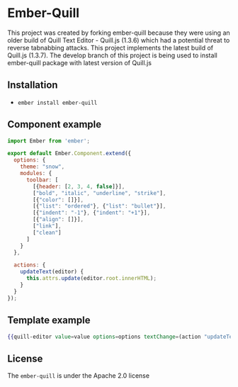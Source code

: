 # Ember-Quill

This project was created by forking ember-quill because they were using an older build of Quill Text Editor - Quill.js (1.3.6) which had a potential threat to reverse tabnabbing attacks. This project implements the latest build of Quill.js (1.3.7).
The develop branch of this project is being used to install ember-quill package with latest version of Quill.js

## Installation

* `ember install ember-quill`

## Component example
```javascript
import Ember from 'ember';

export default Ember.Component.extend({
  options: {
    theme: "snow",
    modules: {
      toolbar: [
        [{header: [2, 3, 4, false]}],
        ["bold", "italic", "underline", "strike"],
        [{"color": []}],
        [{"list": "ordered"}, {"list": "bullet"}],
        [{"indent": "-1"}, {"indent": "+1"}],
        [{"align": []}],
        ["link"],
        ["clean"]
      ]
    }
  },

  actions: {
    updateText(editor) {
      this.attrs.update(editor.root.innerHTML);
    }
  }
});

```

## Template example
```hbs
{{quill-editor value=value options=options textChange=(action "updateText")}}
```

## License
The `ember-quill` is under the Apache 2.0 license
